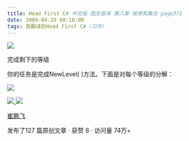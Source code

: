 ```yaml
---
title: Head First C# 中文版 图文皆译 第八章 枚举和集合 page371
date: 2009-04-20 08:18:00
tags: 我翻译的Head First C#（习作）
---
```

![](https://p-blog.csdn.net/images/p_blog_csdn_net/cuipengfei1/EntryImages/20090420/2009-04-19_22-26-22.jpg)

完成剩下的等级

  

你的任务是完成NewLevel( )方法。下面是对每个等级的分解：

  

![](https://p-blog.csdn.net/images/p_blog_csdn_net/cuipengfei1/EntryImages/20090420/2009-04-20_08-01-23.jpg)



[ ![](https://profile.csdnimg.cn/5/2/5/3_cuipengfei1)
![](https://g.csdnimg.cn/static/user-reg-year/1x/11.png)
](https://blog.csdn.net/cuipengfei1)

[ 崔鹏飞 ](https://blog.csdn.net/cuipengfei1)

发布了127 篇原创文章  ·  获赞 8  ·  访问量 74万+

